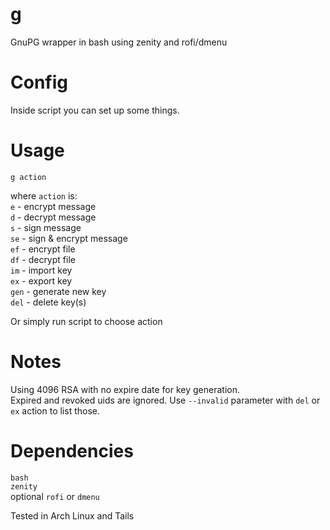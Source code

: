# g
GnuPG wrapper in bash using zenity and rofi/dmenu

# Config
Inside script you can set up some things.

# Usage
`g action`

where `action` is:  
`e` - encrypt message  
`d` - decrypt message  
`s` - sign message  
`se` - sign & encrypt message  
`ef` - encrypt file  
`df` - decrypt file  
`im` - import key  
`ex` - export key  
`gen` - generate new key  
`del` - delete key(s)  

Or simply run script to choose action

# Notes
Using 4096 RSA with no expire date for key generation.  
Expired and revoked uids are ignored. Use `--invalid` parameter with `del` or `ex` action to list those.  

# Dependencies
`bash`  
`zenity`  
optional `rofi` or `dmenu`  

Tested in Arch Linux and Tails
